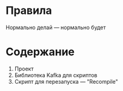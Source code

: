 
# Правила

Нормально делай — нормально будет

# Содержание

1. Проект
2. Библиотека Kafka для скриптов
3. Скрипт для перезапуска — "Recompile"
